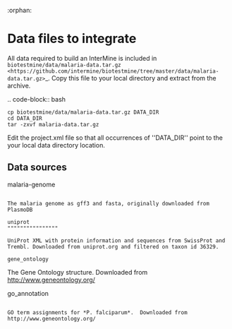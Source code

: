 :orphan:

Data files to integrate
===========================

All data required to build an InterMine is included in `biotestmine/data/malaria-data.tar.gz <https://github.com/intermine/biotestmine/tree/master/data/malaria-data.tar.gz>`_. Copy this file to your local directory and extract from the archive.

.. code-block:: bash

	cp biotestmine/data/malaria-data.tar.gz DATA_DIR
	cd DATA_DIR
	tar -zxvf malaria-data.tar.gz

Edit the project.xml file so that all occurrences of ''DATA_DIR'' point to the your local data directory location. 

Data sources
-----------------

malaria-genome
~~~~~~~~~~~~~~~~~~

The malaria genome as gff3 and fasta, originally downloaded from PlasmoDB

uniprot
""""""""""""""""

UniProt XML with protein information and sequences from SwissProt and Trembl. Downloaded from uniprot.org and filtered on taxon id 36329.

gene_ontology
~~~~~~~~~~~~~~~~~~

The Gene Ontology structure. Downloaded from http://www.geneontology.org/

go_annotation
~~~~~~~~~~~~~~~~~~

GO term assignments for *P. falciparum*.  Downloaded from http://www.geneontology.org/
